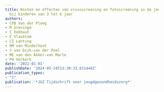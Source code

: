 ```yaml
---
title: Kosten en effecten van visusscreening en fotoscreening in de jeugdgezondheidszorg
  bij kinderen van 3 tot 6 jaar
authors:
- CPB Van der Ploeg
- M Grevinga
- I Eekhout
- E Vlasblom
- CI Lanting
- HM van Minderhout
- J van Dijk-van der Poel
- ME van den Akker-van Marle
- PH Verkerk
date: '2022-01-01'
publishDate: '2024-05-24T13:30:33.631448Z'
publication_types:
- "2"
publication: '*JGZ Tijdschrift voor jeugdgezondheidszorg*'
---
```

